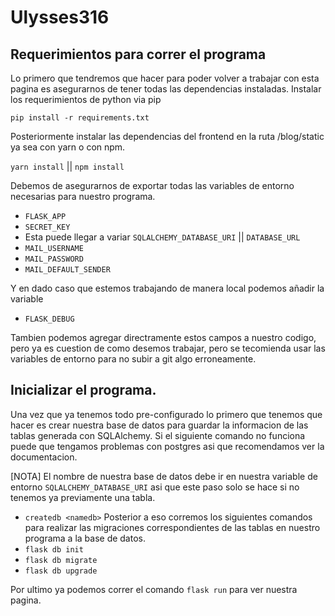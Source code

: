 # Ulysses316

## Requerimientos para correr el programa

Lo primero que tendremos que hacer para poder volver a trabajar con esta pagina 
es asegurarnos de tener todas las dependencias instaladas.
Instalar los requerimientos de python via pip

`pip install -r requirements.txt`

Posteriormente instalar las dependencias del frontend en la ruta /blog/static
ya sea con yarn o con npm.

`yarn install` || `npm install`

Debemos de asegurarnos de exportar todas las variables de entorno necesarias para nuestro programa.

- `FLASK_APP`
- `SECRET_KEY`
- Esta puede llegar a variar `SQLALCHEMY_DATABASE_URI` || `DATABASE_URL`
- `MAIL_USERNAME`
- `MAIL_PASSWORD`
- `MAIL_DEFAULT_SENDER`

Y en dado caso que estemos trabajando de manera local podemos añadir la variable
- `FLASK_DEBUG`

Tambien podemos agregar directramente estos campos a nuestro codigo, pero ya es cuestion de como desemos trabajar, pero se tecomienda usar las variables de entorno para no subir a git algo erroneamente.

## Inicializar el programa.

Una vez que ya tenemos todo pre-configurado lo primero que tenemos que hacer es crear nuestra base de datos para guardar la informacion de las tablas generada con SQLAlchemy.
Si el siguiente comando no funciona puede que tengamos problemas con postgres asi que recomendamos ver la documentacion.

[NOTA] El nombre de nuestra base de datos debe ir en nuestra variable de entorno `SQLALCHEMY_DATABASE_URI` asi que este paso solo se hace si no tenemos ya previamente una tabla.  
- `createdb <namedb>`
Posterior a eso corremos los siguientes comandos para realizar las migraciones correspondientes de las tablas en nuestro programa a la base de datos.   
- `flask db init`
- `flask db migrate`
- `flask db upgrade`

Por ultimo ya podemos correr el comando `flask run` para ver nuestra pagina.